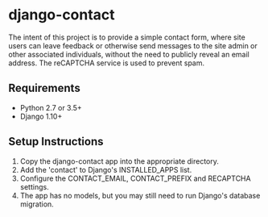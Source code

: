 # django-contact

The intent of this project is to provide a simple contact form, where site users can leave feedback 
or otherwise send messages to the site admin or other associated individuals, without the need to 
publicly reveal an email address. The reCAPTCHA service is used to prevent spam.

## Requirements
* Python 2.7 or 3.5+
* Django 1.10+

## Setup Instructions
1. Copy the django-contact app into the appropriate directory.
2. Add the 'contact' to Django's INSTALLED_APPS list.
3. Configure the CONTACT_EMAIL, CONTACT_PREFIX and RECAPTCHA settings.
4. The app has no models, but you may still need to run Django's database migration.
